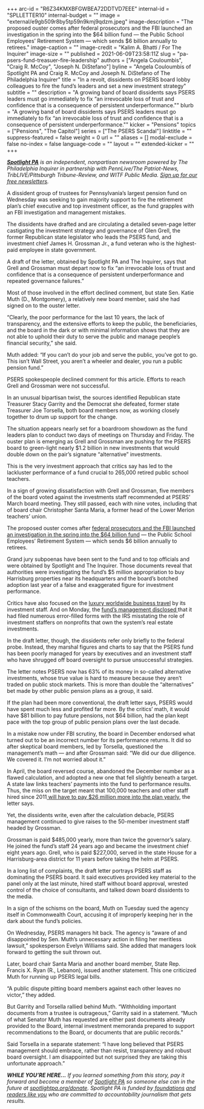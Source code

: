 +++
arc-id = "R6Z34KMXBFGWBEA72DDTVD7EEE"
internal-id = "SPLLETTER10"
internal-budget = ""
image = "external/e9gb509r8by5tp59n9kmj9qdzm.jpeg"
image-description = "The proposed ouster comes after federal prosecutors and the FBI launched an investigation in the spring into the $64 billion fund — the Public School Employees’ Retirement System — which sends $6 billion annually to retirees."
image-caption = ""
image-credit = "Kalim A. Bhatti / For The Inquirer"
image-size = ""
published = 2021-06-09T23:58:11Z
slug = "pa-psers-fund-treasuer-fire-leadership"
authors = ["Angela Couloumbis", "Craig R. McCoy", "Joseph N. DiStefano"]
byline = "Angela Couloumbis of Spotlight PA and Craig R. McCoy and Joseph N. DiStefano of The Philadelphia Inquirer"
title = "In a revolt, dissidents on PSERS board lobby colleagues to fire the fund’s leaders and set a new investment strategy"
subtitle = ""
description = "A growing band of board dissidents says PSERS leaders must go immediately to fix “an irrevocable loss of trust and confidence that is a consequence of persistent underperformance.\""
blurb = "A growing band of board dissidents says PSERS leaders must go immediately to fix “an irrevocable loss of trust and confidence that is a consequence of persistent underperformance.\""
kicker = "Pensions"
topics = ["Pensions", "The Capitol"]
series = ["The PSERS Scandal"]
linktitle = ""
suppress-featured = false
weight = 0
url = ""
aliases = []
modal-exclude = false
no-index = false
language-code = ""
layout = ""
extended-kicker = ""
+++

<a href="https://lesspage.com/"><i><b>Spotlight PA</b></i></a><i> is an independent, nonpartisan newsroom powered by The Philadelphia Inquirer in partnership with PennLive/The Patriot-News, TribLIVE/Pittsburgh Tribune-Review, and WITF Public Media. </i><a href="https://lesspage.com/newsletters"><i>Sign up for our free newsletters</i></a><i>.</i>

A dissident group of trustees for Pennsylvania’s largest pension fund on Wednesday was seeking to gain majority support to fire the retirement plan’s chief executive and top investment officer, as the fund grapples with an FBI investigation and management mistakes.

The dissidents have drafted and are circulating a detailed seven-page letter castigating the investment strategy and governance of Glen Grell, the former Republican state legislator who leads the PSERS fund, and investment chief James H. Grossman Jr., a fund veteran who is the highest-paid employee in state government.

A draft of the letter, obtained by Spotlight PA and The Inquirer, says that Grell and Grossman must depart now to fix “an irrevocable loss of trust and confidence that is a consequence of persistent underperformance and repeated governance failures.”

<script src="https://lesspage.com/embed.js" async></script><div data-spl-embed-version="1" data-spl-src="https://lesspage.com/embeds/newsletter/"></div>

Most of those involved in the effort declined comment, but state Sen. Katie Muth (D., Montgomery), a relatively new board member, said she had signed on to the ouster letter.

“Clearly, the poor performance for the last 10 years, the lack of transparency, and the extensive efforts to keep the public, the beneficiaries, and the board in the dark or with minimal information shows that they are not able to uphold their duty to serve the public and manage people’s financial security,” she said.

Muth added: “If you can’t do your job and serve the public, you’ve got to go. This isn’t Wall Street, you aren’t a wheeler and dealer, you run a public pension fund.”

PSERS spokespeople declined comment for this article. Efforts to reach Grell and Grossman were not successful.

In an unusual bipartisan twist, the sources identified Republican state Treasurer Stacy Garrity and the Democrat she defeated, former state Treasurer Joe Torsella, both board members now, as working closely together to drum up support for the change.

The situation appears nearly set for a boardroom showdown as the fund leaders plan to conduct two days of meetings on Thursday and Friday. The ouster plan is emerging as Grell and Grossman are pushing for the PSERS board to green-light nearly $1.2 billion in new investments that would double down on the pair’s signature “alternative” investments.

This is the very investment approach that critics say has led to the lackluster performance of a fund crucial to 265,000 retired public school teachers. 

In a sign of growing dissatisfaction with Grell and Grossman, five members of the board voted against the investments staff recommended at PSERS’ March board meeting. They still passed, each with nine votes, including that of board chair Christopher Santa Maria, a former head of the Lower Merion teachers’ union.

The proposed ouster comes after <a href="https://lesspage.com/news/2021/05/pa-fbi-pension-psers-investigation-subpoenas-properties-real-estate-harrisburg/" target="_blank">federal prosecutors and the FBI launched an investigation in the spring into the $64 billion fund</a> — the Public School Employees’ Retirement System — which sends $6 billion annually to retirees.

Grand jury subpoenas have been sent to the fund and to top officials and were obtained by Spotlight and The Inquirer. Those documents reveal that authorities were investigating the fund’s $5 million appropriation to buy Harrisburg properties near its headquarters and the board’s botched adoption last year of a false and exaggerated figure for investment performance. 

Critics have also focused on the <a href="https://www.inquirer.com/business/psers-pension-teachers-travel-expenses-sers-public-school-trips-cost-20210403.html">luxury worldwide business travel</a> by its investment staff. And on Monday, the <a href="https://lesspage.com/news/2021/06/pa-psers-fbi-investigation-irs-disclosures-real-estate-amended/">fund’s management disclosed </a>that it had filed numerous error-filled forms with the IRS misstating the role of investment staffers on nonprofits that own the system’s real estate investments.

In the draft letter, though, the dissidents refer only briefly to the federal probe. Instead, they marshal figures and charts to say that the PSERS fund has been poorly managed for years by executives and an investment staff who have shrugged off board oversight to pursue unsuccessful strategies.

The letter notes PSERS now has 63% of its money in so-called alternative investments, whose true value is hard to measure because they aren’t traded on public stock markets. This is more than double the “alternatives” bet made by other public pension plans as a group, it said.

If the plan had been more conventional, the draft letter says, PSERS would have spent much less and profited far more. By the critics’ math, it would have $81 billion to pay future pensions, not $64 billion, had the plan kept pace with the top group of public pension plans over the last decade.

In a mistake now under FBI scrutiny, the board in December endorsed what turned out to be an incorrect number for its performance returns. It did so after skeptical board members, led by Torsella, questioned the management’s math — and after Grossman said: “We did our due diligence. We covered it. I’m not worried about it.”

In April, the board reversed course, abandoned the December number as a flawed calculation, and adopted a new one that fell slightly beneath a target. A state law links teachers’ payments into the fund to performance results. Thus, the miss on the target meant that 100,000 teachers and other staff hired since 2011<a href="https://www.inquirer.com/business/psers-pa-pension-school-employees-taxpayers-20210313.html"> will have to pay $26 million more into the plan yearly</a>, the letter says.

Yet, the dissidents write, even after the calculation debacle, PSERS management continued to give raises to the 50-member investment staff headed by Grossman.

Grossman is paid $485,000 yearly, more than twice the governor’s salary. He joined the fund’s staff 24 years ago and became the investment chief eight years ago. Grell, who is paid $227,000, served in the state House for a Harrisburg-area district for 11 years before taking the helm at PSERS.

<script src="https://lesspage.com/embed.js" async></script><div data-spl-embed-version="1" data-spl-src="https://lesspage.com/embeds/donate/?teaser_text=If%20you%20learned%20something%20from%20this%20report%2C%20pay%20it%20forward%20and%20become%20a%20member%20of%20Spotlight%20PA%20so%20someone%20else%20can%20in%20the%20future."></div>

In a long list of complaints, the draft letter portrays PSERS staff as dominating the PSERS board. It said executives provided key material to the panel only at the last minute, hired staff without board approval, wrested control of the choice of consultants, and talked down board dissidents to the media.

In a sign of the schisms on the board, Muth on Tuesday sued the agency itself in Commonwealth Court, accusing it of improperly keeping her in the dark about the fund’s policies.

On Wednesday, PSERS managers hit back. The agency is “aware of and disappointed by Sen. Muth’s unnecessary action in filing her meritless lawsuit,” spokesperson Evelyn Williams said. She added that managers look forward to getting the suit thrown out.

Later, board chair Santa Maria and another board member, State Rep. Francis X. Ryan (R., Lebanon), issued another statement. This one criticized Muth for running up PSERS legal bills.

“A public dispute pitting board members against each other leaves no victor,” they added.

But Garrity and Torsella rallied behind Muth. “Withholding important documents from a trustee is outrageous,” Garrity said in a statement. “Much of what Senator Muth has requested are either past documents already provided to the Board, internal investment memoranda prepared to support recommendations to the Board, or documents that are public records.”

Said Torsella in a separate statement: “I have long believed that PSERS management should embrace, rather than resist, transparency and robust board oversight. I am disappointed but not surprised they are taking this unfortunate approach.”

<i><b>WHILE YOU’RE HERE...</b></i><i> If you learned something from this story, pay it forward and become a member of </i><a href="https://lesspage.com/"><i>Spotlight PA</i></a><i> so someone else can in the future at </i><a href="http://spotlightpa.org/donate"><i>spotlightpa.org/donate</i></a><i>. Spotlight PA is funded by</i><a href="https://lesspage.com/support"><i> foundations</i></a><i> </i><a href="https://lesspage.com/support"><i>and readers like you</i></a><i> who are committed to accountability journalism that gets results.</i>
